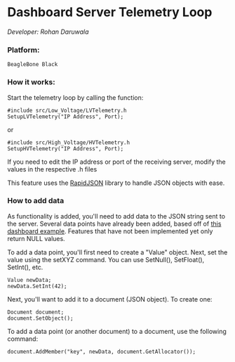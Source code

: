 # Dashboard Server Telemetry Loop
*Developer: Rohan Daruwala*

### Platform: 
	BeagleBone Black
	
### How it works:
	
Start the telemetry loop by calling the function:
	
```
#include src/Low_Voltage/LVTelemetry.h
SetupLVTelemetry("IP Address", Port);
```

or

```
#include src/High_Voltage/HVTelemetry.h
SetupHVTelemetry("IP Address", Port);
```

If you need to edit the IP address or port of the receiving server, modify the values in the respective .h files

This feature uses the [RapidJSON](http://rapidjson.org) library to handle JSON objects with ease.
	
### How to add data

As functionality is added, you'll need to add data to the JSON string sent to the server. Several data points have already been added, based off of [this dashboard example](https://github.com/badgerloop-software/pod/blob/6953b71426e69a523f0ab82c737bd0ef032e486a/dashboard/server.js). Features that have not been implemented yet only return NULL values.

To add a data point, you'll first need to create a "Value" object. Next, set the value using the setXYZ command. You can use SetNull(), SetFloat(), SetInt(), etc.

```
Value newData;
newData.SetInt(42);
```

Next, you'll want to add it to a document (JSON object). To create one:

```
Document document;
document.SetObject();
```

To add a data point (or another document) to a document, use the following command:

```
document.AddMember("key", newData, document.GetAllocator());
```